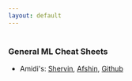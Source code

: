 ```yaml
---
layout: default
---
```

# 
### General ML Cheat Sheets
- Amidi's: [Shervin](https://stanford.edu/~shervine/), [Afshin](https://www.mit.edu/~amidi/), [Github](https://github.com/afshinea/stanford-cs-229-machine-learning) 


